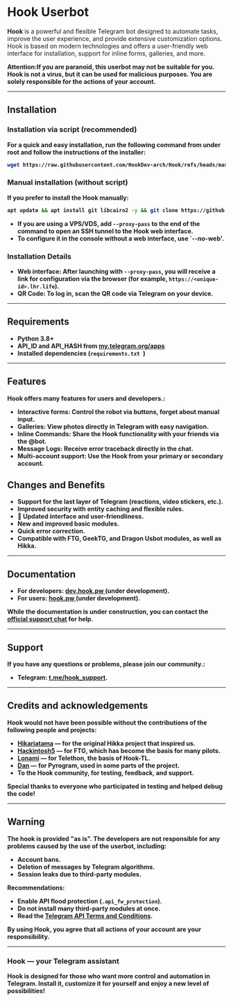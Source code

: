 # Hook Userbot

**Hook** is a powerful and flexible Telegram bot designed to automate tasks, improve the user experience, and provide extensive customization options. Hook is based on modern technologies and offers a user-friendly web interface for installation, support for inline forms, galleries, and more.

<b>Attention:If you are paranoid, this userbot may not be suitable for you. Hook is not a virus, but it can be used for malicious purposes. You are solely responsible for the actions of your account.

---

## Installation

### Installation via script (recommended)
For a quick and easy installation, run the following command from under **root** and follow the instructions of the installer:

```bash
wget https://raw.githubusercontent.com/HookDev-arch/Hook/refs/heads/master/install.sh && chmod 777 install.sh && ./install.sh
```

### Manual installation (without script)
If you prefer to install the Hook manually:

```bash
apt update && apt install git libcairo2 -y && git clone https://github.com/HookDev-arch/Hook && cd Hook && pip install -r requirements.txt && python3 -m hook --root
```

- If you are using a VPS/VDS, add `--proxy-pass` to the end of the command to open an SSH tunnel to the Hook web interface.
- To configure it in the console without a web interface, use `--no-web'.

### Installation Details
- **Web interface**: After launching with `--proxy-pass`, you will receive a link for configuration via the browser (for example, `https://<unique-id>.lhr.life`).
- **QR Code**: To log in, scan the QR code via Telegram on your device.

---

## Requirements
- Python 3.8+
- API_ID and API_HASH from [my.telegram.org/apps ](https://my.telegram.org/apps )
- Installed dependencies (`requirements.txt `)

---

## Features
Hook offers many features for users and developers.:

- **Interactive forms**: Control the robot via buttons, forget about manual input.
- **Galleries**: View photos directly in Telegram with easy navigation.
- **Inline Commands**: Share the Hook functionality with your friends via the @bot.
- **Message Logs**: Receive error traceback directly in the chat.
- **Multi-account support**: Use the Hook from your primary or secondary account.

## Changes and Benefits
- Support for the last layer of Telegram (reactions, video stickers, etc.).
- Improved security with entity caching and flexible rules.
- 🎨 Updated interface and user-friendliness.
- New and improved basic modules.
- Quick error correction.
- Compatible with FTG, GeekTG, and Dragon Usbot modules, as well as Hikka.

---

## Documentation
- For developers: [dev.hook.pw ](https://dev.hook.pw ) (under development).
- For users: [hook.pw ](https://hook.pw ) (under development).

While the documentation is under construction, you can contact the [official support chat](#support) for help.

---

## Support
If you have any questions or problems, please join our community.:
- Telegram: [t.me/hook_support](https://t.me/hookdev_arch_chat).

---

## Credits and acknowledgements
Hook would not have been possible without the contributions of the following people and projects:
- [Hikariatama](https://github.com/hikariatama ) — for the original Hikka project that inspired us.
- [Hackintosh5](https://gitlab.com/hackintosh5 ) — for FTG, which has become the basis for many pilots.
- [Lonami](https://t.me/lonami ) — for Telethon, the basis of Hook-TL.
- [Dan](https://github.com/delivrance ) — for Pyrogram, used in some parts of the project.
- To the Hook community, for testing, feedback, and support.

Special thanks to everyone who participated in testing and helped debug the code!

---

## Warning
The hook is provided "as is". The developers are not responsible for any problems caused by the use of the userbot, including:
- Account bans.
- Deletion of messages by Telegram algorithms.
- Session leaks due to third-party modules.

**Recommendations:**
- Enable API flood protection (`.api_fw_protection`).
- Do not install many third-party modules at once.
- Read the [Telegram API Terms and Conditions](https://core.telegram.org/api/terms ).

By using Hook, you agree that all actions of your account are your responsibility.

---

### Hook — your Telegram assistant
Hook is designed for those who want more control and automation in Telegram. Install it, customize it for yourself and enjoy a new level of possibilities!
